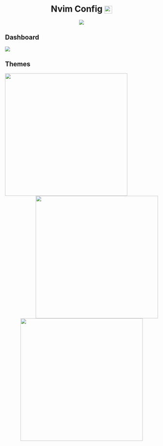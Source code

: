 <h1 align="center">Nvim Config <img src="https://upload.wikimedia.org/wikipedia/commons/thumb/3/3a/Neovim-mark.svg/1200px-Neovim-mark.svg.png" width="25px" align=center></h1>

<p align="center"><img src="https://img.shields.io/github/repo-size/felipevcc/nvim-config?style=flat-square&label=Repo"><p/>

## Dashboard
<img src="https://i.imgur.com/H6U5T4B.png">

<br>

## Themes
<img src="https://i.imgur.com/qxNVbaM.png" width="403px"> <img src="https://i.imgur.com/fFAhAuf.png" width="403px" align=right><div align="center"><img src="https://i.imgur.com/bHMLo0G.png" width="403px"><div/>

<!--
![Repo Size](https://img.shields.io/github/repo-size/felipevcc/nvim-config?style=flat-square&label=Repo)
-->
